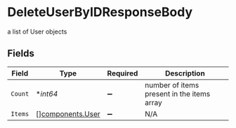 # DeleteUserByIDResponseBody

a list of User objects


## Fields

| Field                                                | Type                                                 | Required                                             | Description                                          |
| ---------------------------------------------------- | ---------------------------------------------------- | ---------------------------------------------------- | ---------------------------------------------------- |
| `Count`                                              | **int64*                                             | :heavy_minus_sign:                                   | number of items present in the items array           |
| `Items`                                              | [][components.User](../../models/components/user.md) | :heavy_minus_sign:                                   | N/A                                                  |
